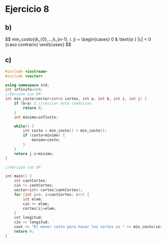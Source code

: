 # Ejercicio 8
## b) 

$$
min_costo({k_{0},...,k_{n-1}, i. j) =
\begin{cases}
     0 & \text{si } |c| < 0 
     {caso contrario}
\end{cases}
$$

## c) 
```cpp
#include <iostream>
#include <vector>

using namespace std;
int infinito=1e9;
//Version sin DP:
int min_costo(vector<int>& cortes, int a, int b, int i, int j) {
    if (b<a) { //revisar esta condicion
        return 0;
    }
    int minimo=infinito;

    while() {
        int costo = min_costo() + min_costo();
        if (costo<minimo) {
            minimo=costo;
        }
    }
    return j-i+minimo;
}

//Version con DP

int main() {
    int cantCortes;
    cin >> cantCortes;
    vector<int> cortes(cantCortes);
    for (int i=0; i<cantCortes; i++) {
        int elem;
        cin >> elem;
        cortes[i]=elem;
    }
    int longitud;
    cin >> longitud;
    cout << "El menor costo para hacer los cortes es " << min_costo(cortes,0, cantCortes-1, 0, longitud);
    return 0;
}
```

